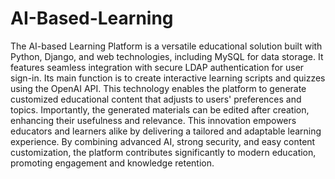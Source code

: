 # AI-Based-Learning
The AI-based Learning Platform is a versatile educational solution built with Python, Django,
and web technologies, including MySQL for data storage. It features seamless integration with
secure LDAP authentication for user sign-in. Its main function is to create interactive learning
scripts and quizzes using the OpenAI API. This technology enables the platform to generate
customized educational content that adjusts to users' preferences and topics. Importantly, the
generated materials can be edited after creation, enhancing their usefulness and relevance. This
innovation empowers educators and learners alike by delivering a tailored and adaptable
learning experience. By combining advanced AI, strong security, and easy content
customization, the platform contributes significantly to modern education, promoting
engagement and knowledge retention.
